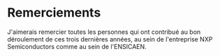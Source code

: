 # Remerciements

J'aimerais remercier toutes les personnes qui ont contribué au bon déroulement de ces trois dernières années, au sein de l'entreprise NXP Semiconductors comme au sein de l'ENSICAEN.